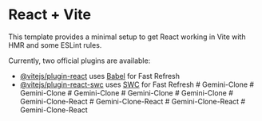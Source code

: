 # React + Vite

This template provides a minimal setup to get React working in Vite with HMR and some ESLint rules.

Currently, two official plugins are available:

- [@vitejs/plugin-react](https://github.com/vitejs/vite-plugin-react/blob/main/packages/plugin-react/README.md) uses [Babel](https://babeljs.io/) for Fast Refresh
- [@vitejs/plugin-react-swc](https://github.com/vitejs/vite-plugin-react-swc) uses [SWC](https://swc.rs/) for Fast Refresh
#   G e m i n i - C l o n e  
 #   G e m i n i - C l o n e  
 #   G e m i n i - C l o n e  
 #   G e m i n i - C l o n e  
 #   G e m i n i - C l o n e  
 #   G e m i n i - C l o n e - R e a c t  
 #   G e m i n i - C l o n e - R e a c t  
 #   G e m i n i - C l o n e - R e a c t  
 #   G e m i n i - C l o n e - R e a c t  
 